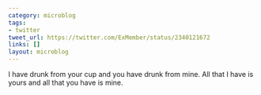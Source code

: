 ```yaml
---
category: microblog
tags:
- twitter
tweet_url: https://twitter.com/ExMember/status/2340121672
links: []
layout: microblog
---
```

I have drunk from your cup and you have drunk from mine. All that I have is yours and all that you have is mine.
